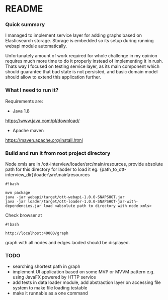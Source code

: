 # README #

### Quick summary ###

I managed to implement service layer for adding graphs based on Elasticsearch storage. Storage is embedded so its setup during running webapi module automatically. 

Unfortunately amount of work required for whole challenge in my opinion requires much more time to do it properly instead of implementing it in rush.  Thats way I focused on testing  service layer, as its main component which should guarantee that bad state is not persisted, and basic domain model should allow to extend this application further.


### What I need to run it? ###
Requirements are:

* Java 1.8

https://www.java.com/pl/download/

* Apache maven

https://maven.apache.org/install.html


### Build and run it from root project directory ###



Node xmls are in /ott-interview/loader/src/main/resources, provide absolute path for this directory for laoder to load it eg. {path_to_ott-interview_dir}\loader\src\main\resources

```
#!bash

mvn package
java -jar webapi/target/ott-webapi-1.0.0-SNAPSHOT.jar
java -jar loader/target/ott-loader-1.0.0-SNAPSHOT-jar-with-dependencies.jar load <absolute path to directory with node xmls>
```

Check browser at 

```
#!bash

http://localhost:40000/graph
```

graph with all nodes and edges laoded should be displayed.



### TODO ###

* searching shortest path in graph
* implement UI application based on some MVP or MVVM  pattern e.g. using JavaFX powered by HTTP service
* add tests in data loader module, add abstraction layer on accessing file system to make file loading testable
* make it runnable as a one command